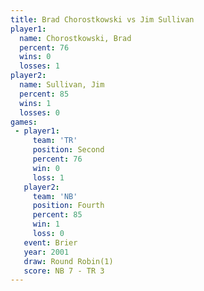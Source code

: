 ```yaml
---
title: Brad Chorostkowski vs Jim Sullivan
player1:                   
  name: Chorostkowski, Brad
  percent: 76              
  wins: 0                  
  losses: 1                
player2:                   
  name: Sullivan, Jim      
  percent: 85              
  wins: 1                  
  losses: 0                
games:
 - player1:          
     team: 'TR'      
     position: Second
     percent: 76     
     win: 0          
     loss: 1         
   player2:          
     team: 'NB'      
     position: Fourth
     percent: 85     
     win: 1          
     loss: 0         
   event: Brier        
   year: 2001          
   draw: Round Robin(1)
   score: NB 7 - TR 3  
---
```

